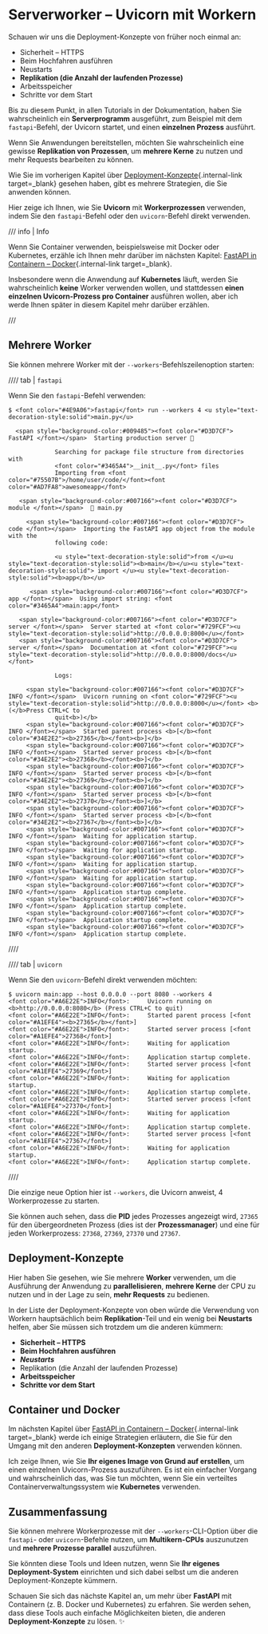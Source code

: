 # Serverworker – Uvicorn mit Workern

Schauen wir uns die Deployment-Konzepte von früher noch einmal an:

* Sicherheit – HTTPS
* Beim Hochfahren ausführen
* Neustarts
* **Replikation (die Anzahl der laufenden Prozesse)**
* Arbeitsspeicher
* Schritte vor dem Start

Bis zu diesem Punkt, in allen Tutorials in der Dokumentation, haben Sie wahrscheinlich ein **Serverprogramm** ausgeführt, zum Beispiel mit dem `fastapi`-Befehl, der Uvicorn startet, und einen **einzelnen Prozess** ausführt.

Wenn Sie Anwendungen bereitstellen, möchten Sie wahrscheinlich eine gewisse **Replikation von Prozessen**, um **mehrere Kerne** zu nutzen und mehr Requests bearbeiten zu können.

Wie Sie im vorherigen Kapitel über [Deployment-Konzepte](concepts.md){.internal-link target=_blank} gesehen haben, gibt es mehrere Strategien, die Sie anwenden können.

Hier zeige ich Ihnen, wie Sie **Uvicorn** mit **Workerprozessen** verwenden, indem Sie den `fastapi`-Befehl oder den `uvicorn`-Befehl direkt verwenden.

/// info | Info

Wenn Sie Container verwenden, beispielsweise mit Docker oder Kubernetes, erzähle ich Ihnen mehr darüber im nächsten Kapitel: [FastAPI in Containern – Docker](docker.md){.internal-link target=_blank}.

Insbesondere wenn die Anwendung auf **Kubernetes** läuft, werden Sie wahrscheinlich **keine** Worker verwenden wollen, und stattdessen **einen einzelnen Uvicorn-Prozess pro Container** ausführen wollen, aber ich werde Ihnen später in diesem Kapitel mehr darüber erzählen.

///

## Mehrere Worker

Sie können mehrere Worker mit der `--workers`-Befehlszeilenoption starten:

//// tab | `fastapi`

Wenn Sie den `fastapi`-Befehl verwenden:

<div class="termy">

```console
$ <font color="#4E9A06">fastapi</font> run --workers 4 <u style="text-decoration-style:solid">main.py</u>

  <span style="background-color:#009485"><font color="#D3D7CF"> FastAPI </font></span>  Starting production server 🚀

             Searching for package file structure from directories with
             <font color="#3465A4">__init__.py</font> files
             Importing from <font color="#75507B">/home/user/code/</font><font color="#AD7FA8">awesomeapp</font>

   <span style="background-color:#007166"><font color="#D3D7CF"> module </font></span>  🐍 main.py

     <span style="background-color:#007166"><font color="#D3D7CF"> code </font></span>  Importing the FastAPI app object from the module with the
             following code:

             <u style="text-decoration-style:solid">from </u><u style="text-decoration-style:solid"><b>main</b></u><u style="text-decoration-style:solid"> import </u><u style="text-decoration-style:solid"><b>app</b></u>

      <span style="background-color:#007166"><font color="#D3D7CF"> app </font></span>  Using import string: <font color="#3465A4">main:app</font>

   <span style="background-color:#007166"><font color="#D3D7CF"> server </font></span>  Server started at <font color="#729FCF"><u style="text-decoration-style:solid">http://0.0.0.0:8000</u></font>
   <span style="background-color:#007166"><font color="#D3D7CF"> server </font></span>  Documentation at <font color="#729FCF"><u style="text-decoration-style:solid">http://0.0.0.0:8000/docs</u></font>

             Logs:

     <span style="background-color:#007166"><font color="#D3D7CF"> INFO </font></span>  Uvicorn running on <font color="#729FCF"><u style="text-decoration-style:solid">http://0.0.0.0:8000</u></font> <b>(</b>Press CTRL+C to
             quit<b>)</b>
     <span style="background-color:#007166"><font color="#D3D7CF"> INFO </font></span>  Started parent process <b>[</b><font color="#34E2E2"><b>27365</b></font><b>]</b>
     <span style="background-color:#007166"><font color="#D3D7CF"> INFO </font></span>  Started server process <b>[</b><font color="#34E2E2"><b>27368</b></font><b>]</b>
     <span style="background-color:#007166"><font color="#D3D7CF"> INFO </font></span>  Started server process <b>[</b><font color="#34E2E2"><b>27369</b></font><b>]</b>
     <span style="background-color:#007166"><font color="#D3D7CF"> INFO </font></span>  Started server process <b>[</b><font color="#34E2E2"><b>27370</b></font><b>]</b>
     <span style="background-color:#007166"><font color="#D3D7CF"> INFO </font></span>  Started server process <b>[</b><font color="#34E2E2"><b>27367</b></font><b>]</b>
     <span style="background-color:#007166"><font color="#D3D7CF"> INFO </font></span>  Waiting for application startup.
     <span style="background-color:#007166"><font color="#D3D7CF"> INFO </font></span>  Waiting for application startup.
     <span style="background-color:#007166"><font color="#D3D7CF"> INFO </font></span>  Waiting for application startup.
     <span style="background-color:#007166"><font color="#D3D7CF"> INFO </font></span>  Waiting for application startup.
     <span style="background-color:#007166"><font color="#D3D7CF"> INFO </font></span>  Application startup complete.
     <span style="background-color:#007166"><font color="#D3D7CF"> INFO </font></span>  Application startup complete.
     <span style="background-color:#007166"><font color="#D3D7CF"> INFO </font></span>  Application startup complete.
     <span style="background-color:#007166"><font color="#D3D7CF"> INFO </font></span>  Application startup complete.
```

</div>

////

//// tab | `uvicorn`

Wenn Sie den `uvicorn`-Befehl direkt verwenden möchten:

<div class="termy">

```console
$ uvicorn main:app --host 0.0.0.0 --port 8080 --workers 4
<font color="#A6E22E">INFO</font>:     Uvicorn running on <b>http://0.0.0.0:8080</b> (Press CTRL+C to quit)
<font color="#A6E22E">INFO</font>:     Started parent process [<font color="#A1EFE4"><b>27365</b></font>]
<font color="#A6E22E">INFO</font>:     Started server process [<font color="#A1EFE4">27368</font>]
<font color="#A6E22E">INFO</font>:     Waiting for application startup.
<font color="#A6E22E">INFO</font>:     Application startup complete.
<font color="#A6E22E">INFO</font>:     Started server process [<font color="#A1EFE4">27369</font>]
<font color="#A6E22E">INFO</font>:     Waiting for application startup.
<font color="#A6E22E">INFO</font>:     Application startup complete.
<font color="#A6E22E">INFO</font>:     Started server process [<font color="#A1EFE4">27370</font>]
<font color="#A6E22E">INFO</font>:     Waiting for application startup.
<font color="#A6E22E">INFO</font>:     Application startup complete.
<font color="#A6E22E">INFO</font>:     Started server process [<font color="#A1EFE4">27367</font>]
<font color="#A6E22E">INFO</font>:     Waiting for application startup.
<font color="#A6E22E">INFO</font>:     Application startup complete.
```

</div>

////

Die einzige neue Option hier ist `--workers`, die Uvicorn anweist, 4 Workerprozesse zu starten.

Sie können auch sehen, dass die **PID** jedes Prozesses angezeigt wird, `27365` für den übergeordneten Prozess (dies ist der **Prozessmanager**) und eine für jeden Workerprozess: `27368`, `27369`, `27370` und `27367`.

## Deployment-Konzepte

Hier haben Sie gesehen, wie Sie mehrere **Worker** verwenden, um die Ausführung der Anwendung zu **parallelisieren**, **mehrere Kerne** der CPU zu nutzen und in der Lage zu sein, **mehr Requests** zu bedienen.

In der Liste der Deployment-Konzepte von oben würde die Verwendung von Workern hauptsächlich beim **Replikation**-Teil und ein wenig bei **Neustarts** helfen, aber Sie müssen sich trotzdem um die anderen kümmern:

* **Sicherheit – HTTPS**
* **Beim Hochfahren ausführen**
* ***Neustarts***
* Replikation (die Anzahl der laufenden Prozesse)
* **Arbeitsspeicher**
* **Schritte vor dem Start**

## Container und Docker

Im nächsten Kapitel über [FastAPI in Containern – Docker](docker.md){.internal-link target=_blank} werde ich einige Strategien erläutern, die Sie für den Umgang mit den anderen **Deployment-Konzepten** verwenden können.

Ich zeige Ihnen, wie Sie **Ihr eigenes Image von Grund auf erstellen**, um einen einzelnen Uvicorn-Prozess auszuführen. Es ist ein einfacher Vorgang und wahrscheinlich das, was Sie tun möchten, wenn Sie ein verteiltes Containerverwaltungssystem wie **Kubernetes** verwenden.

## Zusammenfassung

Sie können mehrere Workerprozesse mit der `--workers`-CLI-Option über die `fastapi`- oder `uvicorn`-Befehle nutzen, um **Multikern-CPUs** auszunutzen und **mehrere Prozesse parallel** auszuführen.

Sie könnten diese Tools und Ideen nutzen, wenn Sie **Ihr eigenes Deployment-System** einrichten und sich dabei selbst um die anderen Deployment-Konzepte kümmern.

Schauen Sie sich das nächste Kapitel an, um mehr über **FastAPI** mit Containern (z. B. Docker und Kubernetes) zu erfahren. Sie werden sehen, dass diese Tools auch einfache Möglichkeiten bieten, die anderen **Deployment-Konzepte** zu lösen. ✨
